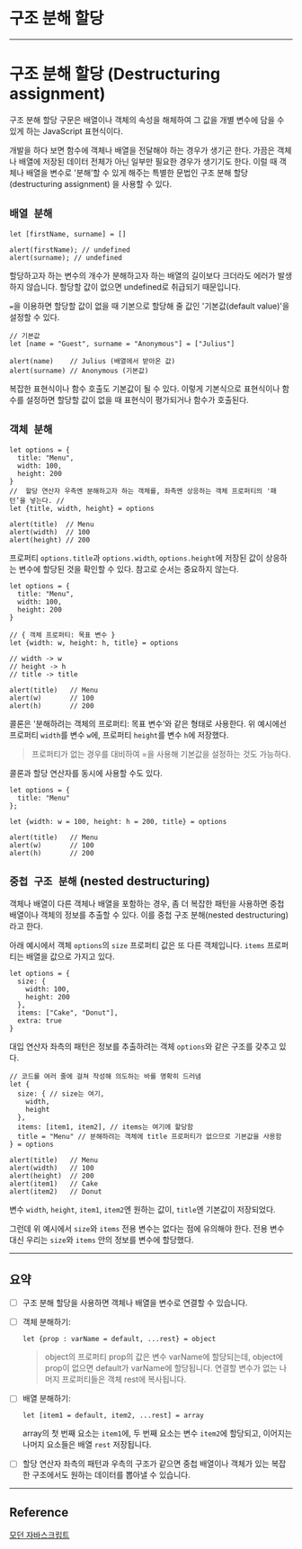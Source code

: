 # 구조 분해 할당

---

# 구조 분해 할당 (Destructuring assignment)

구조 분해 할당 구문은 배열이나 객체의 속성을 해체하여 그 값을 개별 변수에 담을 수 있게 하는 
JavaScript 표현식이다.

개발을 하다 보면 함수에 객체나 배열을 전달해야 하는 경우가 생기곤 한다. 
가끔은 객체나 배열에 저장된 데이터 전체가 아닌 일부만 필요한 경우가 생기기도 한다. 
이럴 때 객체나 배열을 변수로 '분해’할 수 있게 해주는 특별한 문법인 
구조 분해 할당(destructuring assignment) 을 사용할 수 있다.

## `배열 분해`

```
let [firstName, surname] = []

alert(firstName); // undefined
alert(surname); // undefined
```

할당하고자 하는 변수의 개수가 분해하고자 하는 배열의 길이보다 크더라도 에러가 발생하지 않습니다. 할당할 값이 없으면 undefined로 취급되기 때문입니다.

`=`을 이용하면 할당할 값이 없을 때 기본으로 할당해 줄 값인 '기본값(default value)'을 설정할 수 있다.

```
// 기본값
let [name = "Guest", surname = "Anonymous"] = ["Julius"]

alert(name)    // Julius (배열에서 받아온 값)
alert(surname) // Anonymous (기본값)
```

복잡한 표현식이나 함수 호출도 기본값이 될 수 있다. 이렇게 기본식으로 표현식이나 함수를 설정하면 할당할 값이 없을 때 표현식이 평가되거나 함수가 호출된다.

## `객체 분해`

```
let options = {
  title: "Menu",
  width: 100,
  height: 200
}
//  할당 연산자 우측엔 분해하고자 하는 객체를, 좌측엔 상응하는 객체 프로퍼티의 '패턴’을 넣는다. //
let {title, width, height} = options

alert(title)  // Menu
alert(width)  // 100
alert(height) // 200
```

프로퍼티 `options.title`과 `options.width`, `options.height`에 저장된 값이 상응하는 변수에 할당된 것을 확인할 수 있다. 참고로 순서는 중요하지 않는다.

```
let options = {
  title: "Menu",
  width: 100,
  height: 200
}

// { 객체 프로퍼티: 목표 변수 }
let {width: w, height: h, title} = options

// width -> w
// height -> h
// title -> title

alert(title)   // Menu
alert(w)       // 100
alert(h)       // 200
```

콜론은 '분해하려는 객체의 프로퍼티: 목표 변수’와 같은 형태로 사용한다. 위 예시에선 프로퍼티 `width`를 변수 `w`에, 프로퍼티 `height`를 변수 `h`에 저장했다.

> 프로퍼티가 없는 경우를 대비하여 =을 사용해 기본값을 설정하는 것도 가능하다.
> 

콜론과 할당 연산자를 동시에 사용할 수도 있다.

```
let options = {
  title: "Menu"
};

let {width: w = 100, height: h = 200, title} = options

alert(title)   // Menu
alert(w)       // 100
alert(h)       // 200
```

## `중첩 구조 분해` (nested destructuring)

객체나 배열이 다른 객체나 배열을 포함하는 경우, 좀 더 복잡한 패턴을 사용하면 중첩 배열이나 객체의 정보를 추출할 수 있다. 이를 중첩 구조 분해(nested destructuring)라고 한다.

아래 예시에서 객체 `options`의 `size` 프로퍼티 값은 또 다른 객체입니다. `items` 프로퍼티는 배열을 값으로 가지고 있다.

```
let options = {
  size: {
    width: 100,
    height: 200
  },
  items: ["Cake", "Donut"],
  extra: true
}
```

대입 연산자 좌측의 패턴은 정보를 추출하려는 객체 `options`와 같은 구조를 갖추고 있다.

```
// 코드를 여러 줄에 걸쳐 작성해 의도하는 바를 명확히 드러냄
let {
  size: { // size는 여기,
    width,
    height
  },
  items: [item1, item2], // items는 여기에 할당함
  title = "Menu" // 분해하려는 객체에 title 프로퍼티가 없으므로 기본값을 사용함
} = options

alert(title)   // Menu
alert(width)   // 100
alert(height)  // 200
alert(item1)   // Cake
alert(item2)   // Donut
```

변수 `width`, `height`, `item1`, `item2`엔 원하는 값이, `title`엔 기본값이 저장되었다.

그런데 위 예시에서 `size`와 `items` 전용 변수는 없다는 점에 유의해야 한다. 전용 변수 대신 우리는 `size`와 `items` 안의 정보를 변수에 할당했다.

---

## 요약

- [ ]  구조 분해 할당을 사용하면 객체나 배열을 변수로 연결할 수 있습니다.
- [ ]  객체 분해하기:
    
    ```
    let {prop : varName = default, ...rest} = object
    ```
    
    > object의 프로퍼티 prop의 값은 변수 varName에 할당되는데, object에 prop이 없으면 default가 varName에 할당됩니다. 연결할 변수가 없는 나머지 프로퍼티들은 객체 rest에 복사됩니다.
    > 
- [ ]  배열 분해하기:
    
    ```
    let [item1 = default, item2, ...rest] = array
    ```
    
    array의 첫 번째 요소는 `item1`에, 두 번째 요소는 변수 `item2`에 할당되고, 이어지는 나머지 요소들은 배열 `rest` 저장됩니다.
    
- [ ]  할당 연산자 좌측의 패턴과 우측의 구조가 같으면 중첩 배열이나 객체가 있는 복잡한 구조에서도 원하는 데이터를 뽑아낼 수 있습니다.

---

## Reference

[모던 자바스크립트](https://ko.javascript.info/destructuring-assignment)